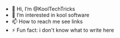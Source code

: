 - 👋 Hi, I’m @KoolTechTricks
- 👀 I’m interested in kool software
- 📫 How to reach me see links
- ⚡ Fun fact: i don't know what to write here

<!---
KoolTechTricks/KoolTechTricks is a ✨ special ✨ repository because its `README.md` (this file) appears on your GitHub profile.
You can click the Preview link to take a look at your changes.
--->
